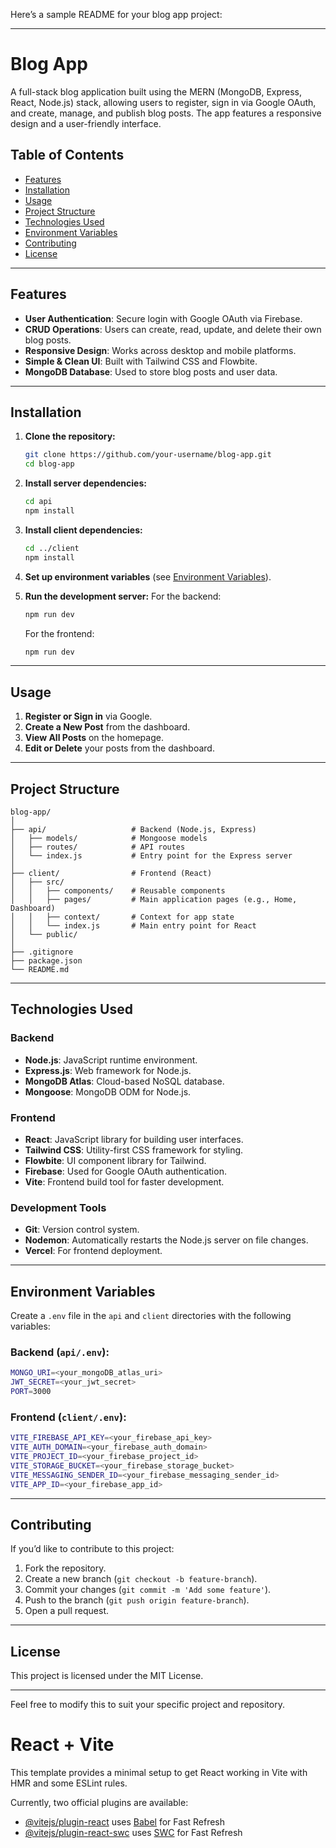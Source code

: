 Here’s a sample README for your blog app project:

---

# **Blog App**

A full-stack blog application built using the MERN (MongoDB, Express, React, Node.js) stack, allowing users to register, sign in via Google OAuth, and create, manage, and publish blog posts. The app features a responsive design and a user-friendly interface.

## **Table of Contents**
- [Features](#features)
- [Installation](#installation)
- [Usage](#usage)
- [Project Structure](#project-structure)
- [Technologies Used](#technologies-used)
- [Environment Variables](#environment-variables)
- [Contributing](#contributing)
- [License](#license)

---

## **Features**
- **User Authentication**: Secure login with Google OAuth via Firebase.
- **CRUD Operations**: Users can create, read, update, and delete their own blog posts.
- **Responsive Design**: Works across desktop and mobile platforms.
- **Simple & Clean UI**: Built with Tailwind CSS and Flowbite.
- **MongoDB Database**: Used to store blog posts and user data.

---

## **Installation**

1. **Clone the repository:**
    ```bash
    git clone https://github.com/your-username/blog-app.git
    cd blog-app
    ```

2. **Install server dependencies:**
    ```bash
    cd api
    npm install
    ```

3. **Install client dependencies:**
    ```bash
    cd ../client
    npm install
    ```

4. **Set up environment variables** (see [Environment Variables](#environment-variables)).

5. **Run the development server:**
    For the backend:
    ```bash
    npm run dev
    ```
    For the frontend:
    ```bash
    npm run dev
    ```

---

## **Usage**

1. **Register or Sign in** via Google.
2. **Create a New Post** from the dashboard.
3. **View All Posts** on the homepage.
4. **Edit or Delete** your posts from the dashboard.

---

## **Project Structure**

```
blog-app/
│
├── api/                   # Backend (Node.js, Express)
│   ├── models/            # Mongoose models
│   ├── routes/            # API routes
│   └── index.js           # Entry point for the Express server
│
├── client/                # Frontend (React)
│   ├── src/
│   │   ├── components/    # Reusable components
│   │   ├── pages/         # Main application pages (e.g., Home, Dashboard)
│   │   ├── context/       # Context for app state
│   │   └── index.js       # Main entry point for React
│   └── public/
│
├── .gitignore
├── package.json
└── README.md
```

---

## **Technologies Used**

### **Backend**
- **Node.js**: JavaScript runtime environment.
- **Express.js**: Web framework for Node.js.
- **MongoDB Atlas**: Cloud-based NoSQL database.
- **Mongoose**: MongoDB ODM for Node.js.

### **Frontend**
- **React**: JavaScript library for building user interfaces.
- **Tailwind CSS**: Utility-first CSS framework for styling.
- **Flowbite**: UI component library for Tailwind.
- **Firebase**: Used for Google OAuth authentication.
- **Vite**: Frontend build tool for faster development.

### **Development Tools**
- **Git**: Version control system.
- **Nodemon**: Automatically restarts the Node.js server on file changes.
- **Vercel**: For frontend deployment.
  
---

## **Environment Variables**

Create a `.env` file in the `api` and `client` directories with the following variables:

### **Backend (`api/.env`):**
```bash
MONGO_URI=<your_mongoDB_atlas_uri>
JWT_SECRET=<your_jwt_secret>
PORT=3000
```

### **Frontend (`client/.env`):**
```bash
VITE_FIREBASE_API_KEY=<your_firebase_api_key>
VITE_AUTH_DOMAIN=<your_firebase_auth_domain>
VITE_PROJECT_ID=<your_firebase_project_id>
VITE_STORAGE_BUCKET=<your_firebase_storage_bucket>
VITE_MESSAGING_SENDER_ID=<your_firebase_messaging_sender_id>
VITE_APP_ID=<your_firebase_app_id>
```

---

## **Contributing**

If you’d like to contribute to this project:
1. Fork the repository.
2. Create a new branch (`git checkout -b feature-branch`).
3. Commit your changes (`git commit -m 'Add some feature'`).
4. Push to the branch (`git push origin feature-branch`).
5. Open a pull request.

---

## **License**

This project is licensed under the MIT License.

--- 

Feel free to modify this to suit your specific project and repository.



# React + Vite

This template provides a minimal setup to get React working in Vite with HMR and some ESLint rules.

Currently, two official plugins are available:

- [@vitejs/plugin-react](https://github.com/vitejs/vite-plugin-react/blob/main/packages/plugin-react/README.md) uses [Babel](https://babeljs.io/) for Fast Refresh
- [@vitejs/plugin-react-swc](https://github.com/vitejs/vite-plugin-react-swc) uses [SWC](https://swc.rs/) for Fast Refresh

